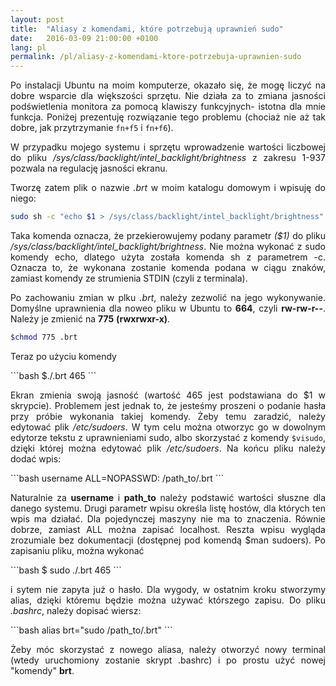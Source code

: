 ```yaml
---
layout: post
title:  "Aliasy z komendami, które potrzebują uprawnień sudo"
date:   2016-03-09 21:00:00 +0100
lang: pl
permalink: /pl/aliasy-z-komendami-ktore-potrzebuja-uprawnien-sudo
---
```


<p align="justify">
Po instalacji Ubuntu na moim komputerze, okazało się, że mogę liczyć na dobre wsparcie dla większości sprzętu. Nie działa za to zmiana jasności podświetlenia monitora za pomocą klawiszy funkcyjnych- istotna dla mnie funkcja. Poniżej prezentuję rozwiązanie tego problemu (chociaż nie aż tak dobre, jak przytrzymanie <code>fn+f5</code> i <code>fn+f6</code>).
</p>
<p align="justify">
W przypadku mojego systemu i sprzętu wprowadzenie wartości liczbowej do pliku <i>/sys/class/backlight/intel_backlight/brightness</i> z zakresu 1-937 pozwala na regulację jasności ekranu.
</p>
<p align="justify">
Tworzę zatem plik o nazwie <i>.brt</i> w moim katalogu domowym i wpisuję do niego:
</p>

```bash
sudo sh -c "echo $1 > /sys/class/backlight/intel_backlight/brightness"
```

<p align="justify">
Taka komenda oznacza, że przekierowujemy podany parametr <i>($1)</i> do pliku  <i>/sys/class/backlight/intel_backlight/brightness</i>. Nie można wykonać z sudo komendy echo, dlatego użyta została komenda sh z parametrem -c. Oznacza to, że wykonana zostanie komenda podana w ciągu znaków, zamiast komendy ze strumienia STDIN (czyli z terminala).
</p>
<p align="justify">
Po zachowaniu zmian w plku <i>.brt</i>, należy zezwolić na jego wykonywanie. Domyślne uprawnienia dla noweo pliku w Ubuntu to <b>664</b>, czyli <b>rw-rw-r--</b>.  Należy je zmienić na <b>775</b> <b>(rwxrwxr-x)</b>.
</p>

```bash
$chmod 775 .brt
```
<p align="justify">Teraz po użyciu komendy</p>
```bash
$./.brt 465
```
<p align="justify">
Ekran zmienia swoją jasność (wartość 465 jest podstawiana do $1 w skrypcie). Problemem jest jednak to, że jesteśmy proszeni o podanie hasła przy próbie wykonania takiej komendy. Żeby temu zaradzić, należy edytować plik <i>/etc/sudoers</i>. W tym celu można otworzyc go w dowolnym edytorze tekstu z uprawnieniami sudo, albo skorzystać z komendy <code>$visudo</code>, dzięki której można edytować plik <i>/etc/sudoers</i>. Na końcu pliku należy dodać wpis:
</p>
```bash
username ALL=NOPASSWD: /path_to/.brt
```
<p align="justify">
Naturalnie za <b>username</b> i <b>path_to</b> należy podstawić wartości słuszne dla danego systemu. Drugi parametr wpisu określa listę hostów, dla których ten wpis ma działać. Dla pojedynczej maszyny nie ma to znaczenia. Równie dobrze, zamiast ALL można zapisać localhost. Reszta wpisu wygląda zrozumiale bez dokumentacji (dostępnej pod komendą $man sudoers). Po zapisaniu pliku, można wykonać
</p>
```bash
$ sudo ./.brt 465
```
<p align="justify">
i sytem nie zapyta już o hasło. Dla wygody, w ostatnim kroku stworzymy alias, dzięki któremu będzie można używać którszego zapisu. Do pliku <i>.bashrc</i>, należy dopisać wiersz:
</p>
```bash
alias brt="sudo /path_to/.brt"
```
<p align="justify">
Żeby móc skorzystać z nowego aliasa, należy otworzyć nowy terminal (wtedy uruchomiony zostanie skrypt .bashrc) i po prostu użyć  nowej "komendy" <b>brt</b>.
</p>